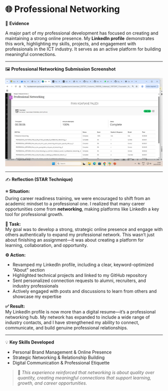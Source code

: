 # 🌐 Professional Networking

🧾 **Evidence**

A major part of my professional development has focused on creating and maintaining a strong online presence. My **LinkedIn profile** demonstrates this work, highlighting my skills, projects, and engagement with professionals in the ICT industry. It serves as an active platform for building meaningful connections.

---

🖼️ **Professional Networking Submission Screenshot**

![Professional Networking Submission Screenshot](/assets/profnet.png)

---

✍️ **Reflection (STAR Technique)**

**⭐ Situation:**  
During career readiness training, we were encouraged to shift from an academic mindset to a professional one. I realized that many career opportunities come from **networking**, making platforms like LinkedIn a key tool for professional growth.

**🎯 Task:**  
My goal was to develop a strong, strategic online presence and engage with others authentically to expand my professional network. This wasn’t just about finishing an assignment—it was about creating a platform for learning, collaboration, and opportunity.

**⚙️ Action:**  
- Revamped my LinkedIn profile, including a clear, keyword-optimized “About” section  
- Highlighted technical projects and linked to my GitHub repository  
- Sent personalized connection requests to alumni, recruiters, and industry professionals  
- Actively engaged with posts and discussions to learn from others and showcase my expertise  

**✅ Result:**  
My LinkedIn profile is now more than a digital resume—it’s a professional networking hub. My network has expanded to include a wide range of industry contacts, and I have strengthened my ability to connect, communicate, and build genuine professional relationships.

---

💡 **Key Skills Developed**  
- Personal Brand Management & Online Presence  
- Strategic Networking & Relationship Building  
- Digital Communication & Professional Etiquette

> 🧩 *This experience reinforced that networking is about quality over quantity, creating meaningful connections that support learning, growth, and career opportunities.*
